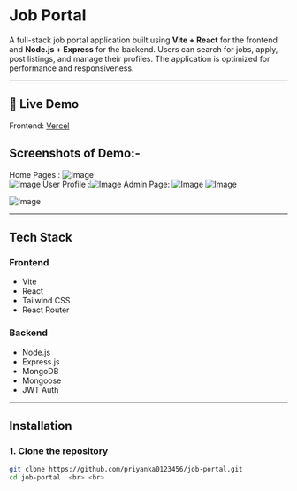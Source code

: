 # Job Portal

A full-stack job portal application built using **Vite + React** for the frontend and **Node.js + Express** for the backend. Users can search for jobs, apply, post listings, and manage their profiles. The application is optimized for performance and responsiveness.


---

## 🚀 Live Demo

Frontend: [ Vercel](https://job-portal-gilt.vercel.app/) <br>
 ## Screenshots of Demo:-
Home Pages : ![Image](https://github.com/user-attachments/assets/986a8522-ba92-4cc8-a66e-a5d5ae906a32) <br> 
![Image](https://github.com/user-attachments/assets/bb13b088-df04-4c2c-a74a-ae2d9c8a9954)
User Profile :![Image](https://github.com/user-attachments/assets/782947da-b0d8-4a2a-a531-b73df28bb8fc)
Admin Page: ![Image](https://github.com/user-attachments/assets/f5c280b6-6b71-4421-94ad-e4df24c75971)
![Image](https://github.com/user-attachments/assets/1695bdc9-6dd8-4c02-a048-f2a6722bfcb3)




![Image](https://github.com/user-attachments/assets/7f607710-3fa7-4b90-b274-b6df99e116dc)


---



##  Tech Stack

### Frontend
- Vite
- React
- Tailwind CSS
- React Router

### Backend
- Node.js
- Express.js
- MongoDB
- Mongoose
- JWT Auth

---

##  Installation

### 1. Clone the repository

```bash
git clone https://github.com/priyanka0123456/job-portal.git
cd job-portal  <br> <br>


